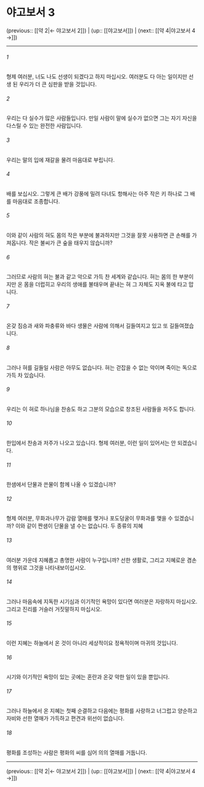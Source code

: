 # 야고보서 3

(previous:: [[약 2|← 야고보서 2]]) | (up:: [[야고보서]]) | (next:: [[약 4|야고보서 4 →]])

***




###### 1 

형제 여러분, 너도 나도 선생이 되겠다고 하지 마십시오. 여러분도 다 아는 일이지만 선생 된 우리가 더 큰 심판을 받을 것입니다. 



###### 2 

우리는 다 실수가 많은 사람들입니다. 만일 사람이 말에 실수가 없으면 그는 자기 자신을 다스릴 수 있는 완전한 사람입니다. 



###### 3 

우리는 말의 입에 재갈을 물려 마음대로 부립니다. 



###### 4 

배를 보십시오. 그렇게 큰 배가 강풍에 밀려 다녀도 항해사는 아주 작은 키 하나로 그 배를 마음대로 조종합니다. 



###### 5 

이와 같이 사람의 혀도 몸의 작은 부분에 불과하지만 그것을 잘못 사용하면 큰 손해를 가져옵니다. 작은 불씨가 큰 숲을 태우지 않습니까? 



###### 6 

그러므로 사람의 혀는 불과 같고 악으로 가득 찬 세계와 같습니다. 혀는 몸의 한 부분이지만 온 몸을 더럽히고 우리의 생애를 불태우며 끝내는 혀 그 자체도 지옥 불에 타고 맙니다. 



###### 7 

온갖 짐승과 새와 파충류와 바다 생물은 사람에 의해서 길들여지고 있고 또 길들여졌습니다. 



###### 8 

그러나 혀를 길들일 사람은 아무도 없습니다. 혀는 걷잡을 수 없는 악이며 죽이는 독으로 가득 차 있습니다. 



###### 9 

우리는 이 혀로 하나님을 찬송도 하고 그분의 모습으로 창조된 사람들을 저주도 합니다. 



###### 10 

한입에서 찬송과 저주가 나오고 있습니다. 형제 여러분, 이런 일이 있어서는 안 되겠습니다. 



###### 11 

한샘에서 단물과 쓴물이 함께 나올 수 있겠습니까? 



###### 12 

형제 여러분, 무화과나무가 감람 열매를 맺거나 포도덩굴이 무화과를 맺을 수 있겠습니까? 이와 같이 짠샘이 단물을 낼 수는 없습니다. 두 종류의 지혜 



###### 13 

여러분 가운데 지혜롭고 총명한 사람이 누구입니까? 선한 생활로, 그리고 지혜로운 겸손의 행위로 그것을 나타내보이십시오. 



###### 14 

그러나 마음속에 지독한 시기심과 이기적인 욕망이 있다면 여러분은 자랑하지 마십시오. 그리고 진리를 거슬러 거짓말하지 마십시오. 



###### 15 

이런 지혜는 하늘에서 온 것이 아니라 세상적이요 정욕적이며 마귀의 것입니다. 



###### 16 

시기와 이기적인 욕망이 있는 곳에는 혼란과 온갖 악한 일이 있을 뿐입니다. 



###### 17 

그러나 하늘에서 온 지혜는 첫째 순결하고 다음에는 평화를 사랑하고 너그럽고 양순하고 자비와 선한 열매가 가득하고 편견과 위선이 없습니다. 



###### 18 

평화를 조성하는 사람은 평화의 씨를 심어 의의 열매를 거둡니다.

***

(previous:: [[약 2|← 야고보서 2]]) | (up:: [[야고보서]]) | (next:: [[약 4|야고보서 4 →]])

